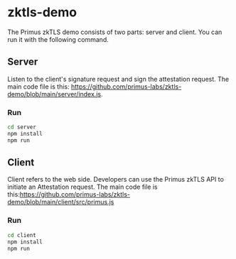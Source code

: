 # zktls-demo
The Primus zkTLS demo consists of two parts: server and client. You can run it with the following command.

## Server

Listen to the client's signature request and sign the attestation request. The main code file is this: https://github.com/primus-labs/zktls-demo/blob/main/server/index.js.

### Run

```bash
cd server
npm install
npm run
```

## Client

Client refers to the web side. Developers can use the Primus zkTLS API to initiate an Attestation request. The main code file is this:https://github.com/primus-labs/zktls-demo/blob/main/client/src/primus.js

### Run

```bash
cd client
npm install
npm run
```

